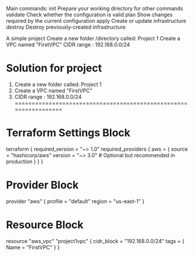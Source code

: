 Main commands:
  init          Prepare your working directory for other commands
  validate      Check whether the configuration is valid
  plan          Show changes required by the current configuration
  apply         Create or update infrastructure
  destroy       Destroy previously-created infrastructure
  
 
A simple project
Create a new folder /directory called: Project 1
Create a VPC named "FirstVPC"
CIDR range : 192.168.0.0/24

# Solution for project 
1) Create a new folder called: Project 1
2) Create a VPC named "FirstVPC"
3) CIDR range : 192.168.0.0/24
=================================================================

# Terraform Settings Block
terraform {
  required_version = "~> 1.0"
  required_providers {
    aws = {
        source  = "hashicorp/aws"
        version = "~> 3.0"
        # Optional but recommended in production
    }
  }
}

# Provider Block
provider "aws" {
  profile = "default"
  region  = "us-east-1"
}

# Resource Block

resource "aws_vpc" "project1vpc" {
    cidr_block = "192.168.0.0/24"
    tags = {
        Name = "FirstVPC"
    }
}
